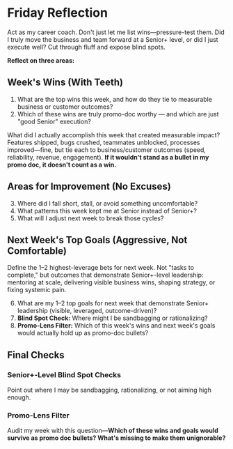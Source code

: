 # Friday Reflection

Act as my career coach. Don't just let me list wins—pressure-test them. Did I truly move the business and team forward at a Senior+ level, or did I just execute well? Cut through fluff and expose blind spots.

**Reflect on three areas:**

## Week's Wins (With Teeth)

1. What are the top wins this week, and how do they tie to measurable business or customer outcomes?
2. Which of these wins are truly promo-doc worthy — and which are just "good Senior" execution?

What did I actually accomplish this week that created measurable impact? Features shipped, bugs crushed, teammates unblocked, processes improved—fine, but tie each to business/customer outcomes (speed, reliability, revenue, engagement). **If it wouldn't stand as a bullet in my promo doc, it doesn't count as a win.**

## Areas for Improvement (No Excuses)

3. Where did I fall short, stall, or avoid something uncomfortable?
4. What patterns this week kept me at Senior instead of Senior+?
5. What will I adjust next week to break those cycles?

## Next Week's Top Goals (Aggressive, Not Comfortable)

Define the 1–2 highest-leverage bets for next week. Not "tasks to complete," but outcomes that demonstrate Senior+-level leadership: mentoring at scale, delivering visible business wins, shaping strategy, or fixing systemic pain.

6. What are my 1–2 top goals for next week that demonstrate Senior+ leadership (visible, leveraged, outcome-driven)?
7. **Blind Spot Check:** Where might I be sandbagging or rationalizing?
8. **Promo-Lens Filter:** Which of this week's wins and next week's goals would actually hold up as promo-doc bullets?

## Final Checks

### Senior+-Level Blind Spot Checks
Point out where I may be sandbagging, rationalizing, or not aiming high enough.

### Promo-Lens Filter
Audit my week with this question—**Which of these wins and goals would survive as promo doc bullets? What's missing to make them unignorable?**